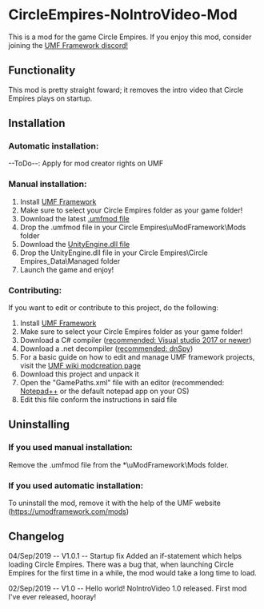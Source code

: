 # CircleEmpires-NoIntroVideo-Mod
This is a mod for the game Circle Empires.
If you enjoy this mod, consider joining the [UMF Framework discord!](https://discordapp.com/invite/FMrhTnH)

## Functionality
This mod is pretty straight foward; it removes the intro video that Circle Empires plays on startup.

## Installation
### Automatic installation:
--ToDo--: Apply for mod creator rights on UMF

### Manual installation:
1. Install [UMF Framework](https://umodframework.com/wiki/install)
2. Make sure to select your Circle Empires folder as your game folder!
3. Download the latest [.umfmod file](https://github.com/RoJoJoey/CENoIntroVideoMod/releases)
4. Drop the .umfmod file in your Circle Empires\uModFramework\Mods folder
5. Download the [UnityEngine.dll file ](https://github.com/RoJoJoey/CENoIntroVideoMod/releases)
6. Drop the UnityEngine.dll file in your Circle Empires\Circle Empires_Data\Managed folder
7. Launch the game and enjoy!

### Contributing:
If you want to edit or contribute to this project, do the following:
1. Install [UMF Framework](https://umodframework.com/wiki/install)
2. Make sure to select your Circle Empires folder as your game folder!
3. Download a C# compiler ([recommended: Visual studio 2017 or newer](https://visualstudio.microsoft.com/))
4. Download a .net decompiler ([recommended: dnSpy](https://github.com/0xd4d/dnSpy))
5. For a basic guide on how to edit and manage UMF framework projects, visit the [UMF wiki modcreation page](https://umodframework.com/wiki/modcreation)
6. Download this project and unpack it
7. Open the "GamePaths.xml" file with an editor (recommended: [Notepad++](https://notepad-plus-plus.org/) or the default notepad app on your OS)
8. Edit this file conform the instructions in said file

## Uninstalling
### If you used manual installation:
Remove the .umfmod file from the *\uModFramework\Mods folder.
### If you used automatic installation:
To uninstall the mod, remove it with the help of the UMF website (https://umodframework.com/mods)


## Changelog
04/Sep/2019 --	V1.0.1	-- Startup fix
	Added an if-statement which helps loading Circle Empires.
		There was a bug that, when launching Circle Empires for the first time in a while, the mod would take a long time to load.

02/Sep/2019 --	V1.0	-- Hello world!
	NoIntroVideo 1.0 released. First mod I've ever released, hooray!
	
